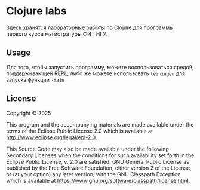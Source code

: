 # Clojure labs

Здесь хранятся лабораторные работы по Clojure для программы первого курса магистратуры ФИТ НГУ.

## Usage

Для того, чтобы запустить программу, можете воспользоваться средой, поддерживающей REPL, либо же можете использовать `leiningen` для запуска функции `-main`

## License

Copyright © 2025

This program and the accompanying materials are made available under the
terms of the Eclipse Public License 2.0 which is available at
http://www.eclipse.org/legal/epl-2.0.

This Source Code may also be made available under the following Secondary
Licenses when the conditions for such availability set forth in the Eclipse
Public License, v. 2.0 are satisfied: GNU General Public License as published by
the Free Software Foundation, either version 2 of the License, or (at your
option) any later version, with the GNU Classpath Exception which is available
at https://www.gnu.org/software/classpath/license.html.
